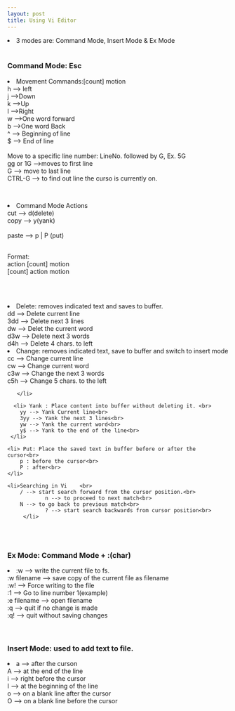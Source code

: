 ```yaml
---
layout: post
title: Using Vi Editor
---
```


<li>3 modes are: Command Mode, Insert Mode & Ex Mode
<br><br>

<h3>Command Mode: Esc </h3>
<li>	Movement Commands:[count] motion<br>
       h --> left<br>
 	j -->Down<br>
	k -->Up<br>
	l -->Right<br>
	w -->One word forward<br>
	b -->One word Back<br>
	^ --> Beginning of line <br>
	$ --> End of line <br>
<br> Move to a specific line number: LineNo. followed by G, Ex. 5G <br>
	gg or 1G -->moves to first line<br>
	G --> move to last line<br>
	CTRL-G  --> to find out line the curso is currently on.
</li>

<br><li>Command Mode  Actions <br>
	cut --> d(delete)<br>
	copy --> y(yank)<br>  
	paste --> p | P (put)<br>

  <br> Format:   <br>
	action [count] motion <br>
	[count] action motion <br>

<br><br>
      <li>Delete: removes indicated text and saves to buffer. <br>
	dd --> Delete current line<br>
	3dd --> Delete next 3 lines <br>
	dw --> Delet the current word <br>
	d3w --> Delete next 3 words <br>
	d4h --> Delete 4 chars. to left <br>
      </li>
      <li> Change: removes indicated text, save to buffer and switch to insert mode <br>
         cc --> Change current line<br>
	cw --> Change current word <br>
	c3w --> Change the next 3 words <br>
	c5h --> Change 5 chars. to the left<br>

       </li>

      <li> Yank : Place content into buffer without deleting it. <br>
		yy --> Yank Current line<br>
  		3yy --> Yank the next 3 lines<br>
		yw --> Yank the current word<br>
		y$ --> Yank to the end of the line<br>
	 </li>

	<li> Put: Place the saved text in buffer before or after the cursor<br>
		p : before the cursor<br>
		P : after<br>
	</li>

	<li>Searching in Vi    <br>
		/ --> start search forward from the cursor position.<br>
                n --> to proceed to next match<br> 
		N --> to go back to previous match<br>
                ? --> start search backwards from cursor position<br> 
         </li>
<br><br>
<h3> Ex Mode: Command Mode + :(char) </h3>
<li>     :w --> write the current file to fs.<br>
	:w filename --> save copy of the current file as filename<br>
	:w! --> Force writing to the file <br>
	:1 --> Go to line number 1(example)<br>
	:e filename --> open filename<br>
	:q --> quit if no change is made<br>
	:q! --> quit without saving changes<br>
</li>
<br><br>
<h3> Insert Mode: used to add text to file.</h3>
<li>     a --> after the curson<br>
     A --> at the end of the line<br>
     i --> right before the cursor<br>
     I --> at the beginning of the line<br>
     o --> on a blank line after the cursor<br>
     O --> on a blank line before the cursor<br>

</li>	


